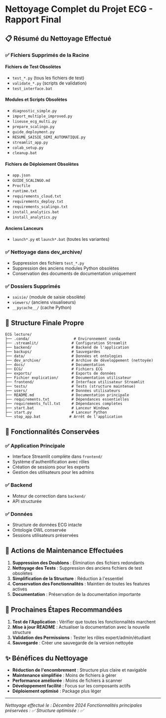 # Nettoyage Complet du Projet ECG - Rapport Final

## 📋 Résumé du Nettoyage Effectué

### ✅ Fichiers Supprimés de la Racine

#### Fichiers de Test Obsolètes
- `test_*.py` (tous les fichiers de test)
- `validate_*.py` (scripts de validation)
- `test_interface.bat`

#### Modules et Scripts Obsolètes
- `diagnostic_simple.py`
- `import_multiple_improved.py`
- `liseuse_ecg_multi.py`
- `prepare_scalingo.py`
- `guide_deployment.py`
- `RESUME_SAISIE_SEMI_AUTOMATIQUE.py`
- `streamlit_app.py`
- `colab_setup.py`
- `cleanup.bat`

#### Fichiers de Déploiement Obsolètes
- `app.json`
- `GUIDE_SCALINGO.md`
- `Procfile`
- `runtime.txt`
- `requirements_cloud.txt`
- `requirements_deploy.txt`
- `requirements_scalingo.txt`
- `install_analytics.bat`
- `install_analytics.py`

#### Anciens Lanceurs
- `launch*.py` et `launch*.bat` (toutes les variantes)

### ✅ Nettoyage dans dev_archive/
- Suppression des fichiers `test_*.py`
- Suppression des anciens modules Python obsolètes
- Conservation des documents de documentation uniquement

### ✅ Dossiers Supprimés
- `saisie/` (module de saisie obsolète)
- `viewers/` (anciens visualiseurs)
- `__pycache__/` (cache Python)

## 📁 Structure Finale Propre

```
ECG lecture/
├── .conda/                    # Environnement conda
├── .streamlit/               # Configuration Streamlit
├── backend/                  # Backend de l'application
├── backups/                  # Sauvegardes
├── data/                     # Données et ontologies
├── dev_archive/              # Archive de développement (nettoyée)
├── docs/                     # Documentation
├── ECG/                      # Fichiers ECG
├── exports/                  # Exports de données
├── Fichier explication/      # Documentation utilisateur
├── frontend/                 # Interface utilisateur Streamlit
├── tests/                    # Tests (structure maintenue)
├── users/                    # Données utilisateurs
├── README.md                 # Documentation principale
├── requirements.txt          # Dépendances essentielles
├── requirements_full.txt     # Dépendances complètes
├── start.bat                 # Lanceur Windows
├── start.py                  # Lanceur Python
└── stop_app.bat             # Arrêt de l'application
```

## 🎯 Fonctionnalités Conservées

### ✅ Application Principale
- Interface Streamlit complète dans `frontend/`
- Système d'authentification avec rôles
- Création de sessions pour les experts
- Gestion des utilisateurs pour les admins

### ✅ Backend
- Moteur de correction dans `backend/`
- API structurée

### ✅ Données
- Structure de données ECG intacte
- Ontologie OWL conservée
- Sessions utilisateurs préservées

## 🔧 Actions de Maintenance Effectuées

1. **Suppression des Doublons** : Élimination des fichiers redondants
2. **Nettoyage des Tests** : Suppression des anciens fichiers de test obsolètes
3. **Simplification de la Structure** : Réduction à l'essentiel
4. **Conservation des Fonctionnalités** : Maintien de toutes les features actives
5. **Documentation** : Préservation de la documentation importante

## 🚀 Prochaines Étapes Recommandées

1. **Test de l'Application** : Vérifier que toutes les fonctionnalités marchent
2. **Mise à jour README** : Actualiser la documentation avec la nouvelle structure
3. **Validation des Permissions** : Tester les rôles expert/admin/étudiant
4. **Sauvegarde** : Créer une sauvegarde de la version nettoyée

## ✨ Bénéfices du Nettoyage

- **Réduction de l'encombrement** : Structure plus claire et navigable
- **Maintenance simplifiée** : Moins de fichiers à gérer
- **Performance améliorée** : Moins de fichiers à scanner
- **Développement facilité** : Focus sur les composants actifs
- **Déploiement optimisé** : Package plus léger

---
*Nettoyage effectué le : Décembre 2024*
*Fonctionnalités principales préservées : ✅*
*Structure optimisée : ✅*
